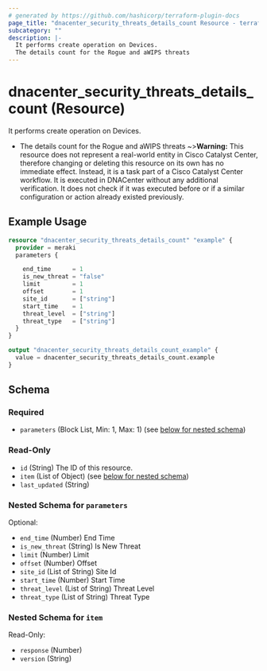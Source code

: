```yaml
---
# generated by https://github.com/hashicorp/terraform-plugin-docs
page_title: "dnacenter_security_threats_details_count Resource - terraform-provider-dnacenter"
subcategory: ""
description: |-
  It performs create operation on Devices.
  The details count for the Rogue and aWIPS threats
---
```


# dnacenter_security_threats_details_count (Resource)

It performs create operation on Devices.

- The details count for the Rogue and aWIPS threats
~>**Warning:**
This resource does not represent a real-world entity in Cisco Catalyst Center, therefore changing or deleting this resource on its own has no immediate effect.
Instead, it is a task part of a Cisco Catalyst Center workflow. It is executed in DNACenter without any additional verification. It does not check if it was executed before or if a similar configuration or action already existed previously.

## Example Usage

```terraform
resource "dnacenter_security_threats_details_count" "example" {
  provider = meraki
  parameters {

    end_time      = 1
    is_new_threat = "false"
    limit         = 1
    offset        = 1
    site_id       = ["string"]
    start_time    = 1
    threat_level  = ["string"]
    threat_type   = ["string"]
  }
}

output "dnacenter_security_threats_details_count_example" {
  value = dnacenter_security_threats_details_count.example
}
```

<!-- schema generated by tfplugindocs -->
## Schema

### Required

- `parameters` (Block List, Min: 1, Max: 1) (see [below for nested schema](#nestedblock--parameters))

### Read-Only

- `id` (String) The ID of this resource.
- `item` (List of Object) (see [below for nested schema](#nestedatt--item))
- `last_updated` (String)

<a id="nestedblock--parameters"></a>
### Nested Schema for `parameters`

Optional:

- `end_time` (Number) End Time
- `is_new_threat` (String) Is New Threat
- `limit` (Number) Limit
- `offset` (Number) Offset
- `site_id` (List of String) Site Id
- `start_time` (Number) Start Time
- `threat_level` (List of String) Threat Level
- `threat_type` (List of String) Threat Type


<a id="nestedatt--item"></a>
### Nested Schema for `item`

Read-Only:

- `response` (Number)
- `version` (String)
